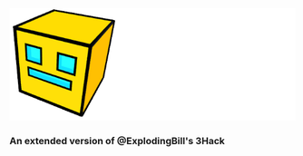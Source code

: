 ![3Hack+ Logo](https://github.com/RewardedIvan/3HackSource/blob/3hack+/Assets/3H+logo.png?raw=true)  
### An extended version of @ExplodingBill's 3Hack
